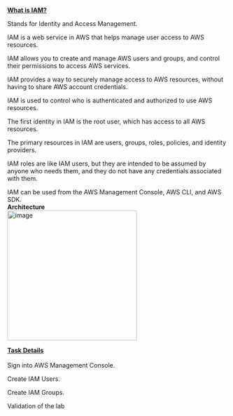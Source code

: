 <u><strong>What is IAM?</strong></u>
<br>

Stands for Identity and Access Management.

IAM is a web service in AWS that helps manage user access to AWS resources.

IAM allows you to create and manage AWS users and groups, and control their permissions to access AWS services.

IAM provides a way to securely manage access to AWS resources, without having to share AWS account credentials.

IAM is used to control who is authenticated and authorized to use AWS resources.

The first identity in IAM is the root user, which has access to all AWS resources.

The primary resources in IAM are users, groups, roles, policies, and identity providers.

IAM roles are like IAM users, but they are intended to be assumed by anyone who needs them, and they do not have any credentials associated with them.

IAM can be used from the AWS Management Console, AWS CLI, and AWS SDK.
<br>
<strong>Architecture</strong><br>
<img width="296" alt="image" src="https://github.com/Shocker-lov-t/AWS_30_Days_Streak_Challenge/assets/98687345/31f24e19-bf92-4cca-8747-dca5dee31dc5">
<br>

<u><strong>Task Details</strong></u>
<br><br>
Sign into AWS Management Console.

Create IAM Users.

Create IAM Groups.

Validation of the lab
